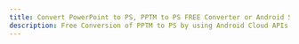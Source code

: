 ---title: Convert PowerPoint to PS, PPTM to PS FREE Converter or Android SDKdescription: Free Conversion of PPTM to PS by using Android Cloud APIs & SDKs. Also Create, Edit & Render Microsoft Word & OpenOffice documents in the Cloud.---